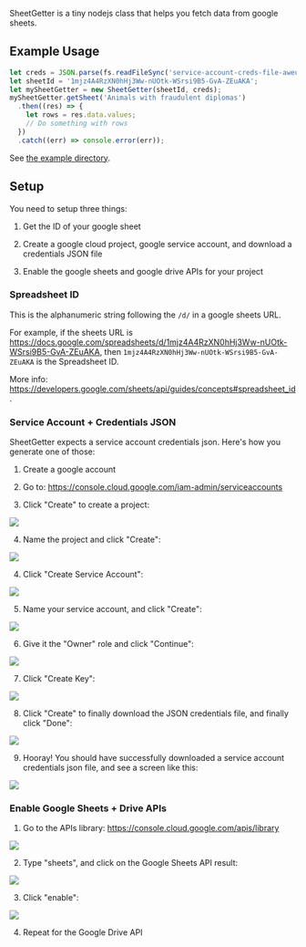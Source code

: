 SheetGetter is a tiny nodejs class that helps you fetch data from google sheets.

## Example Usage

```javascript
let creds = JSON.parse(fs.readFileSync('service-account-creds-file-aweu54ug4igu.json'));
let sheetId = '1mjz4A4RzXN0hHj3Ww-nUOtk-WSrsi9B5-GvA-ZEuAKA';
let mySheetGetter = new SheetGetter(sheetId, creds);
mySheetGetter.getSheet('Animals with fraudulent diplomas')
  .then((res) => {
    let rows = res.data.values;
    // Do something with rows
  })
  .catch((err) => console.error(err));
```

See [the example directory](example).

## Setup

You need to setup three things:

1) Get the ID of your google sheet

2) Create a google cloud project, google service account, and download a credentials JSON file

3) Enable the google sheets and google drive APIs for your project

### Spreadsheet ID

This is the alphanumeric string following the `/d/` in a google sheets URL.

For example, if the sheets URL is https://docs.google.com/spreadsheets/d/1mjz4A4RzXN0hHj3Ww-nUOtk-WSrsi9B5-GvA-ZEuAKA, then `1mjz4A4RzXN0hHj3Ww-nUOtk-WSrsi9B5-GvA-ZEuAKA` is the Spreadsheet ID.

More info: https://developers.google.com/sheets/api/guides/concepts#spreadsheet_id.

### Service Account + Credentials JSON

SheetGetter expects a service account credentials json. Here's how you generate one of those:

1) Create a google account

2) Go to: https://console.cloud.google.com/iam-admin/serviceaccounts

3) Click "Create" to create a project:

![](images/create-service-account-1.png)

4) Name the project and click "Create":

![](images/create-service-account-2.png)

4) Click "Create Service Account":

![](images/create-service-account-3.png)

5) Name your service account, and click "Create":

![](images/create-service-account-4.png)

6) Give it the "Owner" role and click "Continue":

![](images/create-service-account-5.png)

7) Click "Create Key":

![](images/create-service-account-6.png)

8) Click "Create" to finally download the JSON credentials file, and finally click "Done":

![](images/create-service-account-7.png)

9) Hooray! You should have successfully downloaded a service account credentials json file, and see a screen like this:

![](images/create-service-account-7.png)

### Enable Google Sheets + Drive APIs

1) Go to the APIs library: https://console.cloud.google.com/apis/library

![](images/enable-sheets-1.png)

2) Type "sheets", and click on the Google Sheets API result:

![](images/enable-sheets-2.png)

3) Click "enable":

![](images/enable-sheets-3.png)

4) Repeat for the Google Drive API
